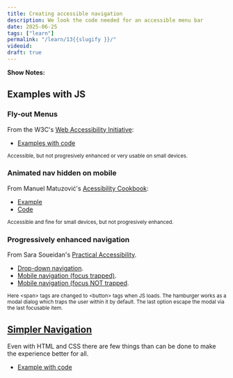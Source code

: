 ```yaml
---
title: Creating accessible navigation
description: We look the code needed for an accessible menu bar 
date: 2025-06-25
tags: ["learn"]
permalink: "/learn/13{{slugify }}/"
videoid: 
draft: true
---
```

 **Show Notes:**


## Examples with JS

### Fly-out Menus

From the W3C's [Web Accessibility Initiative](https://www.w3.org/WAI/):

- [Examples with code ](https://www.w3.org/WAI/tutorials/menus/flyout/#fly-out-functionality)

<small>Accessible, but not progresively enhanced or very usable on small devices.</small>

### Animated nav hidden on mobile 

From Manuel Matuzović's  [Acessibility Cookbook](https://accessibility-cookbook.com/):

- [Example](https://codepen.io/matuzo/pen/pomaLZQ)
- [Code](https://accessibility-cookbook.com/code/chapter7/recipe7_6/1_nav-animated/)

<small>Accessible and fine for small devices, but not progresively enhanced.</small>

### Progressively enhanced navigation 

From Sara Soueidan's [Practical Accessibility](https://practical-accessibility.today/).

- [Drop-down navigation](https://codepen.io/SaraSoueidan/pen/eYPVvBo/7bb41d53655af69e44b6cf4a72102097).
- [Mobile navigation (focus trapped)](https://codepen.io/SaraSoueidan/pen/abYgpMG/2aaf9e249122f4619c924bcfc75f450f).
- [Mobile navigation (focus NOT trapped]( https://codepen.io/SaraSoueidan/pen/BaGPOdw/29d8bd26d365b0161c6d0ded9c33e5ef).

<small>Here &lt;span&gt; tags are changed to &lt;button&gt; tags when JS loads. The hamburger works as a modal dialog which traps the user within it by default. The last option escape the modal via the last focusable item. </small>



## [Simpler Navigation](https://intrinsicframework.here24.co/simple-navigation/)

Even with HTML and CSS there are few things than can be done to make the experience better for all. 

- [Example with code](https://intrinsicframework.here24.co/simple-navigation/)